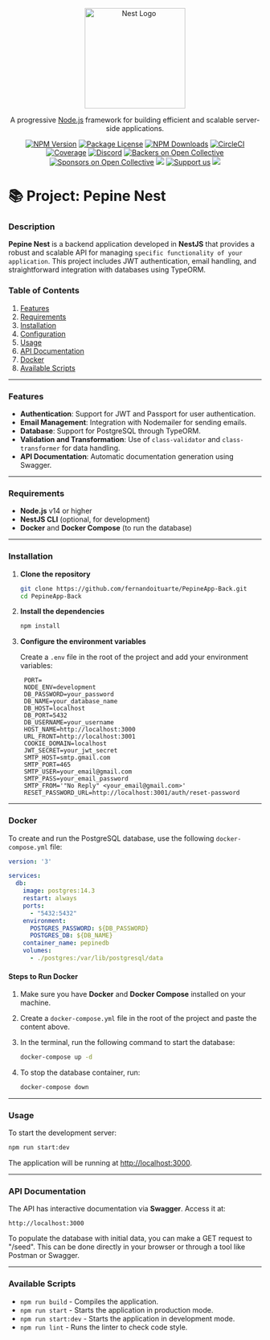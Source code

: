 <p align="center">
  <a href="http://nestjs.com/" target="blank"><img src="https://nestjs.com/img/logo-small.svg" width="200" alt="Nest Logo" /></a>
</p>

[circleci-image]: https://img.shields.io/circleci/build/github/nestjs/nest/master?token=abc123def456
[circleci-url]: https://circleci.com/gh/nestjs/nest

  <p align="center">A progressive <a href="http://nodejs.org" target="_blank">Node.js</a> framework for building efficient and scalable server-side applications.</p>
    <p align="center">
<a href="https://www.npmjs.com/~nestjscore" target="_blank"><img src="https://img.shields.io/npm/v/@nestjs/core.svg" alt="NPM Version" /></a>
<a href="https://www.npmjs.com/~nestjscore" target="_blank"><img src="https://img.shields.io/npm/l/@nestjs/core.svg" alt="Package License" /></a>
<a href="https://www.npmjs.com/~nestjscore" target="_blank"><img src="https://img.shields.io/npm/dm/@nestjs/common.svg" alt="NPM Downloads" /></a>
<a href="https://circleci.com/gh/nestjs/nest" target="_blank"><img src="https://img.shields.io/circleci/build/github/nestjs/nest/master" alt="CircleCI" /></a>
<a href="https://coveralls.io/github/nestjs/nest?branch=master" target="_blank"><img src="https://coveralls.io/repos/github/nestjs/nest/badge.svg?branch=master#9" alt="Coverage" /></a>
<a href="https://discord.gg/G7Qnnhy" target="_blank"><img src="https://img.shields.io/badge/discord-online-brightgreen.svg" alt="Discord"/></a>
<a href="https://opencollective.com/nest#backer" target="_blank"><img src="https://opencollective.com/nest/backers/badge.svg" alt="Backers on Open Collective" /></a>
<a href="https://opencollective.com/nest#sponsor" target="_blank"><img src="https://opencollective.com/nest/sponsors/badge.svg" alt="Sponsors on Open Collective" /></a>
  <a href="https://paypal.me/kamilmysliwiec" target="_blank"><img src="https://img.shields.io/badge/Donate-PayPal-ff3f59.svg"/></a>
    <a href="https://opencollective.com/nest#sponsor"  target="_blank"><img src="https://img.shields.io/badge/Support%20us-Open%20Collective-41B883.svg" alt="Support us"></a>
  <a href="https://twitter.com/nestframework" target="_blank"><img src="https://img.shields.io/twitter/follow/nestframework.svg?style=social&label=Follow"></a>
</p>

# 📚 Project: Pepine Nest

### Description
**Pepine Nest** is a backend application developed in **NestJS** that provides a robust and scalable API for managing `specific functionality of your application`. This project includes JWT authentication, email handling, and straightforward integration with databases using TypeORM.

### Table of Contents
1. [Features](#features)
2. [Requirements](#requirements)
3. [Installation](#installation)
4. [Configuration](#configuration)
5. [Usage](#usage)
6. [API Documentation](#api-documentation)
7. [Docker](#docker)
8. [Available Scripts](#available-scripts)

---

### Features
- **Authentication**: Support for JWT and Passport for user authentication.
- **Email Management**: Integration with Nodemailer for sending emails.
- **Database**: Support for PostgreSQL through TypeORM.
- **Validation and Transformation**: Use of `class-validator` and `class-transformer` for data handling.
- **API Documentation**: Automatic documentation generation using Swagger.

---

### Requirements

- **Node.js** v14 or higher
- **NestJS CLI** (optional, for development)
- **Docker** and **Docker Compose** (to run the database)

---

### Installation

1. **Clone the repository**

   ```bash
   git clone https://github.com/fernandoituarte/PepineApp-Back.git
   cd PepineApp-Back
   ```

2. **Install the dependencies**

   ```bash
   npm install
   ```

3. **Configure the environment variables**

   Create a `.env` file in the root of the project and add your environment variables:

   ```env
    PORT=
    NODE_ENV=development
    DB_PASSWORD=your_password
    DB_NAME=your_database_name
    DB_HOST=localhost
    DB_PORT=5432
    DB_USERNAME=your_username
    HOST_NAME=http://localhost:3000
    URL_FRONT=http://localhost:3001
    COOKIE_DOMAIN=localhost
    JWT_SECRET=your_jwt_secret
    SMTP_HOST=smtp.gmail.com
    SMTP_PORT=465
    SMTP_USER=your_email@gmail.com
    SMTP_PASS=your_email_password
    SMTP_FROM='"No Reply" <your_email@gmail.com>'
    RESET_PASSWORD_URL=http://localhost:3001/auth/reset-password
   ```

---

### Docker

To create and run the PostgreSQL database, use the following `docker-compose.yml` file:

```yaml
version: '3'

services:
  db:
    image: postgres:14.3
    restart: always
    ports:
      - "5432:5432"
    environment:
      POSTGRES_PASSWORD: ${DB_PASSWORD}
      POSTGRES_DB: ${DB_NAME}
    container_name: pepinedb
    volumes:
      - ./postgres:/var/lib/postgresql/data
```

#### Steps to Run Docker

1. Make sure you have **Docker** and **Docker Compose** installed on your machine.
2. Create a `docker-compose.yml` file in the root of the project and paste the content above.
3. In the terminal, run the following command to start the database:

   ```bash
   docker-compose up -d
   ```

4. To stop the database container, run:

   ```bash
   docker-compose down
   ```

---

### Usage

To start the development server:

```bash
npm run start:dev
```

The application will be running at [http://localhost:3000](http://localhost:3000).

---

### API Documentation

The API has interactive documentation via **Swagger**. Access it at:

```
http://localhost:3000
```

To populate the database with initial data, you can make a GET request to "/seed". This can be done directly in your browser or through a tool like Postman or Swagger.

---

### Available Scripts

- `npm run build` - Compiles the application.
- `npm run start` - Starts the application in production mode.
- `npm run start:dev` - Starts the application in development mode.
- `npm run lint` - Runs the linter to check code style.


